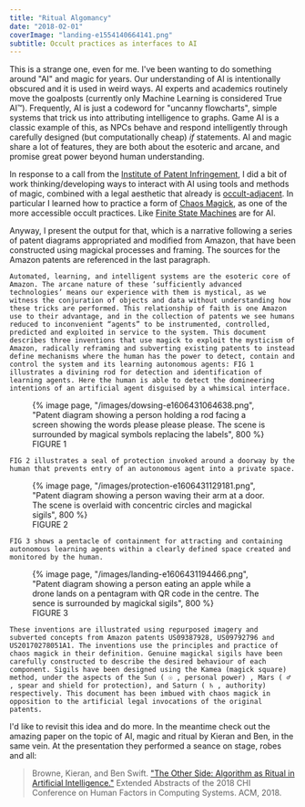 ```yaml
---
title: "Ritual Algomancy"
date: "2018-02-01"
coverImage: "landing-e1554140664141.png"
subtitle: Occult practices as interfaces to AI
---
```


This is a strange one, even for me. I've been wanting to do something around "AI" and magic for years. Our understanding of AI is intentionally obscured and it is used in weird ways. AI experts and academics routinely move the goalposts (currently only Machine Learning is considered True AI™). Frequently, AI is just a codeword for "uncanny flowcharts", simple systems that trick us into attributing intelligence to graphs. Game AI is a classic example of this, as NPCs behave and respond intelligently through carefully designed (but computationally cheap) _if_ statements. AI and magic share a lot of features, they are both about the esoteric and arcane, and promise great power beyond human understanding.

In response to a call from the [Institute of Patent Infringement](https://work-body-leisure.hetnieuweinstituut.nl/open-call-patent-violation-institute-patent-infringement), I did a bit of work thinking/developing ways to interact with AI using tools and methods of magic, combined with a legal aesthetic that already is [occult-adjacent](https://www.youtube.com/watch?v=CkNfxHw5wo8). In particular I learned how to practice a form of [Chaos Magick](https://www.amazon.co.uk/Condensed-Chaos-Introduction-Occult-Studies/dp/1935150669 "non-referral Amazon link to Chaos Magick book"), as one of the more accessible occult practices. Like [Finite State Machines](https://en.wikipedia.org/wiki/Finite-state_machine) are for AI.

Anyway, I present the output for that, which is a narrative following a series of patent diagrams appropriated and modified from Amazon, that have been constructed using magickal processes and framing. The sources for the Amazon patents are referenced in the last paragraph.

`Automated, learning, and intelligent systems are the esoteric core of Amazon. The arcane nature of these ‘sufficiently advanced technologies’ means our experience with them is mystical, as we witness the conjuration of objects and data without understanding how these tricks are performed. This relationship of faith is one Amazon use to their advantage, and in the collection of patents we see humans reduced to inconvenient “agents” to be instrumented, controlled, predicted and exploited in service to the system. This document describes three inventions that use magick to exploit the mysticism of Amazon, radically reframing and subverting existing patents to instead define mechanisms where the human has the power to detect, contain and control the system and its learning autonomous agents: FIG 1 illustrates a divining rod for detection and identification of learning agents. Here the human is able to detect the domineering intentions of an artificial agent disguised by a whimsical interface.`

<figure>
{% image page, "/images/dowsing-e1606431064638.png", "Patent diagram showing a person holding a rod facing a screen showing the words please please please. The scene is surrounded by magical symbols replacing the labels", 800 %}
<figcaption>FIGURE 1</figcaption>
</figure>

`FIG 2 illustrates a seal of protection invoked around a doorway by the human that prevents entry of an autonomous agent into a private space.`

<figure>
{% image page, "/images/protection-e1606431129181.png", "Patent diagram showing a person waving their arm at a door. The scene is overlaid with concentric circles and magickal sigils", 800 %}
<figcaption>FIGURE 2</figcaption>
</figure>

`FIG 3 shows a pentacle of containment for attracting and containing autonomous learning agents within a clearly defined space created and monitored by the human.`

<figure>
{% image page, "/images/landing-e1606431194466.png", "Patent diagram showing a person eating an apple while a drone lands on a pentagram with QR code in the centre. The sence is surrounded by magickal sigils", 800 %}
<figcaption>FIGURE 3</figcaption>
</figure>

`These inventions are illustrated using repurposed imagery and subverted concepts from Amazon patents US09387928, US09792796 and US20170278051A1. The inventions use the principles and practice of chaos magick in their definition. Genuine magickal sigils have been carefully constructed to describe the desired behaviour of each component. Sigils have been designed using the Kamea (magick square) method, under the aspects of the Sun ( ☉ , personal power) , Mars ( ♂ , spear and shield for protection), and Saturn ( ♄ , authority) respectively. This document has been imbued with chaos magick in opposition to the artificial legal invocations of the original patents.`

I'd like to revisit this idea and do more. In the meantime check out the amazing paper on the topic of AI, magic and ritual by Kieran and Ben, in the same vein. At the presentation they performed a seance on stage, robes and all:

> Browne, Kieran, and Ben Swift. ["The Other Side: Algorithm as Ritual in Artificial Intelligence."](https://dl.acm.org/citation.cfm?id=3188404) Extended Abstracts of the 2018 CHI Conference on Human Factors in Computing Systems. ACM, 2018.
